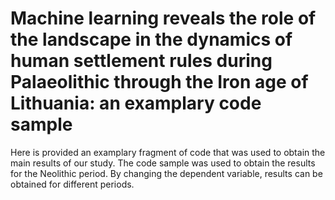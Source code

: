 # Machine learning reveals the role of the landscape in the dynamics of human settlement rules during Palaeolithic through the Iron age of Lithuania: an examplary code sample

Here is provided an examplary fragment of code that was used to obtain the main results of our study. The code sample was used to obtain the results for the Neolithic period. 
By changing the dependent variable, results can be obtained for different periods. 

